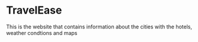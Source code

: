 # TravelEase
This is the website that contains information about the cities with the hotels, weather condtions and maps
